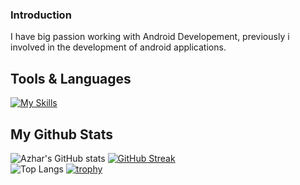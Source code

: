 ### Introduction
I have big passion working with Android Developement, previously i involved in the development of android applications.

## Tools & Languages
[![My Skills](https://skillicons.dev/icons?i=androidstudio,visualstudio,tailwind,postman,laravel,flutter,dart,kotlin,java,php,js,html,css&theme=light)](https://skillicons.dev)

## My Github Stats
![Azhar's GitHub stats](https://github-readme-stats.vercel.app/api?username=aldnazr&show_icons=true&theme=transparent&card_width=280)
[![GitHub Streak](https://streak-stats.demolab.com?user=aldnazr&theme=transparent&card_width=400)](https://git.io/streak-stats) <br>
![Top Langs](https://github-readme-stats.vercel.app/api/top-langs/?username=aldnazr&layout=compact&card_width=500)
[![trophy](https://github-profile-trophy.vercel.app/?username=aldnazr)](https://github.com/ryo-ma/github-profile-trophy)

